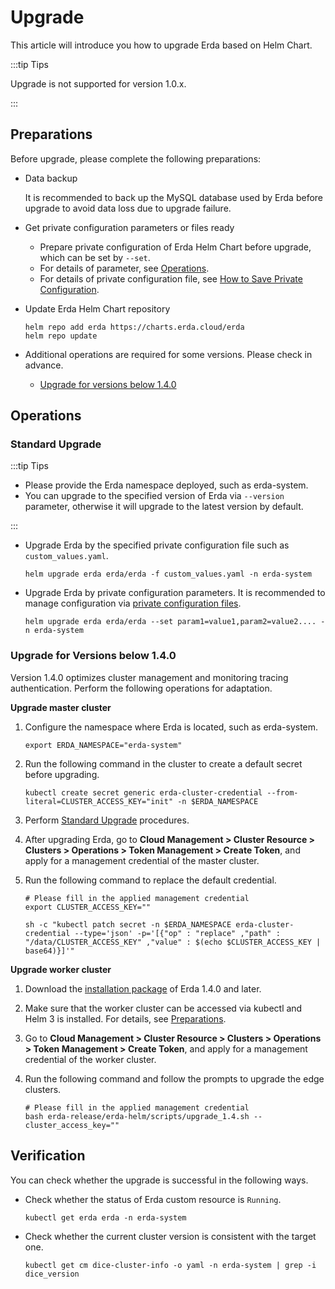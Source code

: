 # Upgrade

This article will introduce you how to upgrade Erda based on Helm Chart.

:::tip Tips

Upgrade is not supported for version 1.0.x.

:::

## Preparations

Before upgrade, please complete the following preparations:
- Data backup

   It is recommended to back up the MySQL database used by Erda before upgrade to avoid data loss due to upgrade failure.

- Get private configuration parameters or files ready
   - Prepare private configuration of Erda Helm Chart before upgrade, which can be set by `--set`.
   - For details of parameter, see [Operations](helm-install-demo.md#Operations).
   - For details of private configuration file, see [How to Save Private Configuration](high-availability.md#How-to-Save-Private-Configuration).

- Update Erda Helm Chart repository

   ```shell
   helm repo add erda https://charts.erda.cloud/erda
   helm repo update
   ```
- Additional operations are required for some versions. Please check in advance.
   - [Upgrade for versions below 1.4.0](upgrade.md#Upgrade-for-versions-below-1.4.0)

## Operations

### Standard Upgrade

:::tip Tips

- Please provide the Erda namespace deployed, such as erda-system.
- You can upgrade to the specified version of Erda via `--version` parameter, otherwise it will upgrade to the latest version by default.

:::

- Upgrade Erda by the specified private configuration file such as `custom_values.yaml`.

   ```shell
   helm upgrade erda erda/erda -f custom_values.yaml -n erda-system
   ```

- Upgrade Erda by private configuration parameters. It is recommended to manage configuration via [private configuration files](high-availability.md#How-to-Save-Private-Configuration).

   ```shell
   helm upgrade erda erda/erda --set param1=value1,param2=value2.... -n erda-system
   ```

### Upgrade for Versions below 1.4.0

Version 1.4.0 optimizes cluster management and monitoring tracing authentication. Perform the following operations for adaptation.

**Upgrade master cluster**

1. Configure the namespace where Erda is located, such as erda-system.

   ```shell
   export ERDA_NAMESPACE="erda-system"
   ```

2. Run the following command in the cluster to create a default secret before upgrading.

   ```shell
   kubectl create secret generic erda-cluster-credential --from-literal=CLUSTER_ACCESS_KEY="init" -n $ERDA_NAMESPACE
   ```

3. Perform [Standard Upgrade](upgrade.md#Standard-Upgrade) procedures.
4. After upgrading Erda, go to **Cloud Management > Cluster Resource > Clusters > Operations > Token Management > Create Token**, and apply for a management credential of the master cluster.
5. Run the following command to replace the default credential.

   ```shell
   # Please fill in the applied management credential
   export CLUSTER_ACCESS_KEY=""
   ```

   ```shell
   sh -c "kubectl patch secret -n $ERDA_NAMESPACE erda-cluster-credential --type='json' -p='[{"op" : "replace" ,"path" : "/data/CLUSTER_ACCESS_KEY" ,"value" : $(echo $CLUSTER_ACCESS_KEY | base64)}]'"
   ```

**Upgrade worker cluster**

1. Download the [installation package](https://github.com/erda-project/erda/releases) of Erda 1.4.0 and later.

2. Make sure that the worker cluster can be accessed via kubectl and Helm 3 is installed. For details, see [Preparations](premise.md#Preparations).

3. Go to **Cloud Management > Cluster Resource > Clusters > Operations > Token Management > Create Token**, and apply for a management credential of the worker cluster.

4. Run the following command and follow the prompts to upgrade the edge clusters.

   ```shell
   # Please fill in the applied management credential
   bash erda-release/erda-helm/scripts/upgrade_1.4.sh --cluster_access_key=""
   ```
## Verification

You can check whether the upgrade is successful in the following ways.

- Check whether the status of Erda custom resource is `Running`.

   ```shell
   kubectl get erda erda -n erda-system
   ```

- Check whether the current cluster version is consistent with the target one.

   ```SHELL
   kubectl get cm dice-cluster-info -o yaml -n erda-system | grep -i dice_version
   ```
